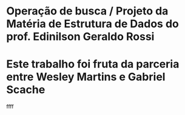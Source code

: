 # Operação de busca / Projeto da Matéria de Estrutura de Dados do prof. Edinilson Geraldo Rossi
# Este trabalho foi fruta da parceria entre Wesley Martins e Gabriel Scache
ffff